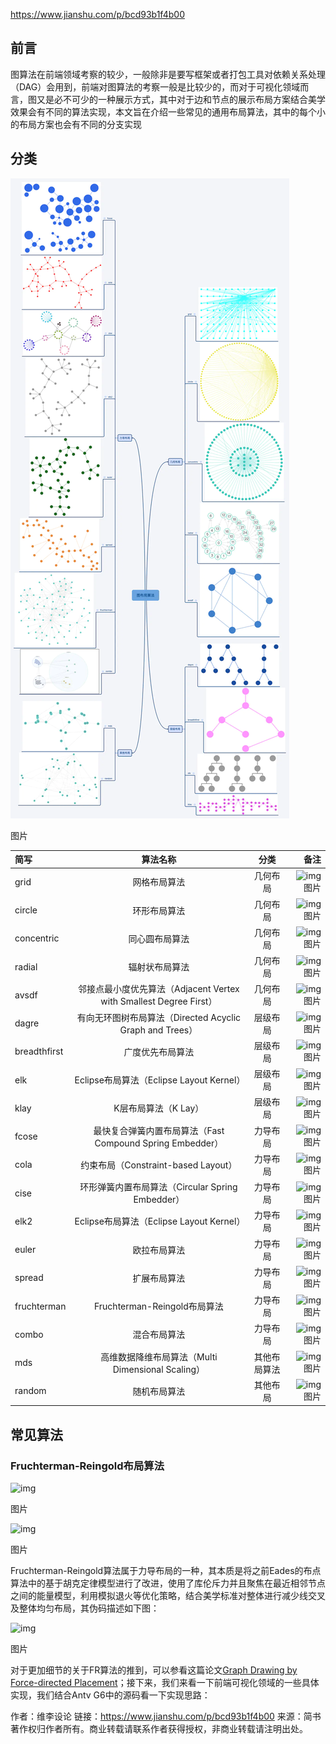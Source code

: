 https://www.jianshu.com/p/bcd93b1f4b00

## 前言

图算法在前端领域考察的较少，一般除非是要写框架或者打包工具对依赖关系处理（DAG）会用到，前端对图算法的考察一般是比较少的，而对于可视化领域而言，图又是必不可少的一种展示方式，其中对于边和节点的展示布局方案结合美学效果会有不同的算法实现，本文旨在介绍一些常见的通用布局算法，其中的每个小的布局方案也会有不同的分支实现

## 分类

![img](images/webp-165926607543147.webp)

图片

| 简写         |                           算法名称                           |     分类     |                                                         备注 |
| :----------- | :----------------------------------------------------------: | :----------: | -----------------------------------------------------------: |
| grid         |                         网格布局算法                         |   几何布局   | ![img](https:////upload-images.jianshu.io/upload_images/6361948-d32cc74f1896e7ae.png?imageMogr2/auto-orient/strip\|imageView2/2/w/1200/format/webp) 图片 |
| circle       |                         环形布局算法                         |   几何布局   | ![img](https:////upload-images.jianshu.io/upload_images/6361948-b6990d124c6233fc.png?imageMogr2/auto-orient/strip\|imageView2/2/w/1076/format/webp) 图片 |
| concentric   |                        同心圆布局算法                        |   几何布局   | ![img](https:////upload-images.jianshu.io/upload_images/6361948-164423b709ed3c39.png?imageMogr2/auto-orient/strip\|imageView2/2/w/1071/format/webp) 图片 |
| radial       |                        辐射状布局算法                        |   几何布局   | ![img](https:////upload-images.jianshu.io/upload_images/6361948-4ed38e88d46931e9.png?imageMogr2/auto-orient/strip\|imageView2/2/w/558/format/webp) 图片 |
| avsdf        | 邻接点最小度优先算法（Adjacent Vertex with Smallest Degree First） |   几何布局   | ![img](https:////upload-images.jianshu.io/upload_images/6361948-750b5b47695f4842.png?imageMogr2/auto-orient/strip\|imageView2/2/w/1200/format/webp) 图片 |
| dagre        |   有向无环图树布局算法（Directed Acyclic Graph and Trees）   |   层级布局   | ![img](https:////upload-images.jianshu.io/upload_images/6361948-c3618cf3c19b4b90.png?imageMogr2/auto-orient/strip\|imageView2/2/w/1200/format/webp) 图片 |
| breadthfirst |                       广度优先布局算法                       |   层级布局   | ![img](https:////upload-images.jianshu.io/upload_images/6361948-7b9d30959db8550c.png?imageMogr2/auto-orient/strip\|imageView2/2/w/1200/format/webp) 图片 |
| elk          |           Eclipse布局算法（Eclipse Layout Kernel）           |   层级布局   | ![img](https:////upload-images.jianshu.io/upload_images/6361948-c018ed652474c36c.png?imageMogr2/auto-orient/strip\|imageView2/2/w/1200/format/webp) 图片 |
| klay         |                     K层布局算法（K Lay）                     |   层级布局   | ![img](https:////upload-images.jianshu.io/upload_images/6361948-c6668b3b7a888a5b.png?imageMogr2/auto-orient/strip\|imageView2/2/w/1200/format/webp) 图片 |
| fcose        |  最快复合弹簧内置布局算法（Fast Compound Spring Embedder）   |   力导布局   | ![img](https:////upload-images.jianshu.io/upload_images/6361948-b58374b93b0a2f11.png?imageMogr2/auto-orient/strip\|imageView2/2/w/1200/format/webp) 图片 |
| cola         |             约束布局（Constraint-based Layout）              |   力导布局   | ![img](https:////upload-images.jianshu.io/upload_images/6361948-cb85978d1aa6dff4.png?imageMogr2/auto-orient/strip\|imageView2/2/w/1200/format/webp) 图片 |
| cise         |       环形弹簧内置布局算法（Circular Spring Embedder）       |   力导布局   | ![img](https:////upload-images.jianshu.io/upload_images/6361948-e35a45754e4a1908.png?imageMogr2/auto-orient/strip\|imageView2/2/w/1200/format/webp) 图片 |
| elk2         |           Eclipse布局算法（Eclipse Layout Kernel）           |   力导布局   | ![img](https:////upload-images.jianshu.io/upload_images/6361948-5ec66e2095fd8ab4.png?imageMogr2/auto-orient/strip\|imageView2/2/w/1200/format/webp) 图片 |
| euler        |                         欧拉布局算法                         |   力导布局   | ![img](https:////upload-images.jianshu.io/upload_images/6361948-94ed8118b3983ca7.png?imageMogr2/auto-orient/strip\|imageView2/2/w/1120/format/webp) 图片 |
| spread       |                         扩展布局算法                         |   力导布局   | ![img](https:////upload-images.jianshu.io/upload_images/6361948-13ff0b3373222275.png?imageMogr2/auto-orient/strip\|imageView2/2/w/1200/format/webp) 图片 |
| fruchterman  |                 Fruchterman-Reingold布局算法                 |   力导布局   | ![img](https:////upload-images.jianshu.io/upload_images/6361948-f14ce2c0c5a7cb6c.png?imageMogr2/auto-orient/strip\|imageView2/2/w/686/format/webp) 图片 |
| combo        |                         混合布局算法                         |   力导布局   | ![img](https:////upload-images.jianshu.io/upload_images/6361948-d0e192a9abd6718f.png?imageMogr2/auto-orient/strip\|imageView2/2/w/552/format/webp) 图片 |
| mds          |      高维数据降维布局算法（Multi Dimensional Scaling）       | 其他布局算法 | ![img](https:////upload-images.jianshu.io/upload_images/6361948-01ba3d80c9f7faba.png?imageMogr2/auto-orient/strip\|imageView2/2/w/862/format/webp) 图片 |
| random       |                         随机布局算法                         |   其他布局   | ![img](https:////upload-images.jianshu.io/upload_images/6361948-9fb984b9c05827c7.png?imageMogr2/auto-orient/strip\|imageView2/2/w/846/format/webp) 图片 |

## 常见算法

### Fruchterman-Reingold布局算法

![img](https:////upload-images.jianshu.io/upload_images/6361948-5dd08f637d9fd4e7.png?imageMogr2/auto-orient/strip|imageView2/2/w/187/format/webp)

图片

![img](https:////upload-images.jianshu.io/upload_images/6361948-60572bb0db0b6c7b.png?imageMogr2/auto-orient/strip|imageView2/2/w/697/format/webp)

图片

Fruchterman-Reingold算法属于力导布局的一种，其本质是将之前Eades的布点算法中的基于胡克定律模型进行了改进，使用了库伦斥力并且聚焦在最近相邻节点之间的能量模型，利用模拟退火等优化策略，结合美学标准对整体进行减少线交叉及整体均匀布局，其伪码描述如下图：

![img](https:////upload-images.jianshu.io/upload_images/6361948-1aa6b8efddaa182c.png?imageMogr2/auto-orient/strip|imageView2/2/w/524/format/webp)

图片

对于更加细节的关于FR算法的推到，可以参看这篇论文[Graph Drawing by Force-directed Placement](https://links.jianshu.com/go?to=http%3A%2F%2Fwww.mathe2.uni-bayreuth.de%2Faxel%2Fpapers%2Freingold%3Agraph_drawing_by_force_directed_placement.pdf)；接下来，我们来看一下前端可视化领域的一些具体实现，我们结合Antv G6中的源码看一下实现思路：



作者：维李设论
链接：https://www.jianshu.com/p/bcd93b1f4b00
来源：简书
著作权归作者所有。商业转载请联系作者获得授权，非商业转载请注明出处。